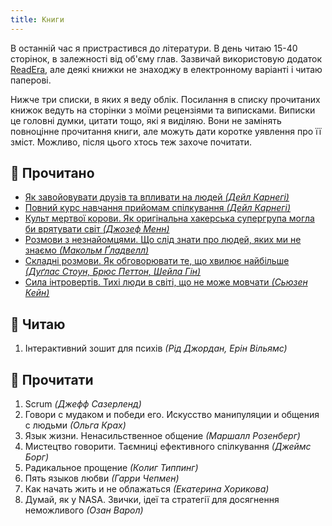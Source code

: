 ```yaml
---
title: Книги
---
```


В останній час я пристрастився до літератури. В день читаю 15-40 сторінок, в залежності від об'єму глав. Зазвичай використовую додаток [ReadEra](https://play.google.com/store/apps/details?id=org.readera&hl=uk&gl=US), але деякі книжки не знаходжу в електронному варіанті і читаю паперові.

Нижче три списки, в яких я веду облік. Посилання в списку прочитаних книжок ведуть на сторінки з моїми рецензіями та виписками. Виписки це головні думки, цитати тощо, які я виділяю. Вони не замінять повноцінне прочитання книги, але можуть дати коротке уявлення про її зміст. Можливо, після цього хтось теж захоче почитати.

## 📗 Прочитано
- [Як завойовувати друзів та впливати на людей *(Дейл Карнегі)*](books/how-to-win-friends-and-influence-people.md)
- [Повний курс навчання прийомам спілкування *(Дейл Карнегі)*](books/the-quick-and-easy-way-to-effective-speaking.md)
- [Культ мертвої корови. Як оригінальна хакерська супергрупа могла би врятувати світ *(Джозеф Менн)*](books/cult-of-the-dead-cow.md)
- [Розмови з незнайомцями. Що слід знати про людей, яких ми не знаємо *(Макольм Ґладвелл)*](books/talking-to-strangers.md)
- [Складні розмови. Як обговорювати те, що хвилює найбільше *(Дуґлас Стоун, Брюс Петтон, Шейла Гін)*](books/difficult-conversations.md)
- [Сила інтровертів. Тихі люди в світі, що не може мовчати *(Сьюзен Кейн)*](books/quiet.md)

## 📙 Читаю
1. Інтерактивний зошит для психів *(Рід Джордан, Ерін Вільямс)*

## 📕 Прочитати
1. Scrum *(Джефф Сазерленд)*
2. Говори с мудаком и победи его. Искусство манипуляции и общения с людьми *(Ольга Крах)*
3. Язык жизни. Ненасильственное общение *(Маршалл Розенберг)*
4. Мистецтво говорити. Таємниці ефективного спілкування *(Джеймс Борг)*
5. Радикальное прощение *(Колиг Типпинг)*
6. Пять языков любви *(Гарри Чепмен)*
7. Как начать жить и не облажаться *(Екатерина Хорикова)*
8. Думай, як у NASA. Звички, ідеї та стратегії для досягнення неможливого *(Озан Варол)*



